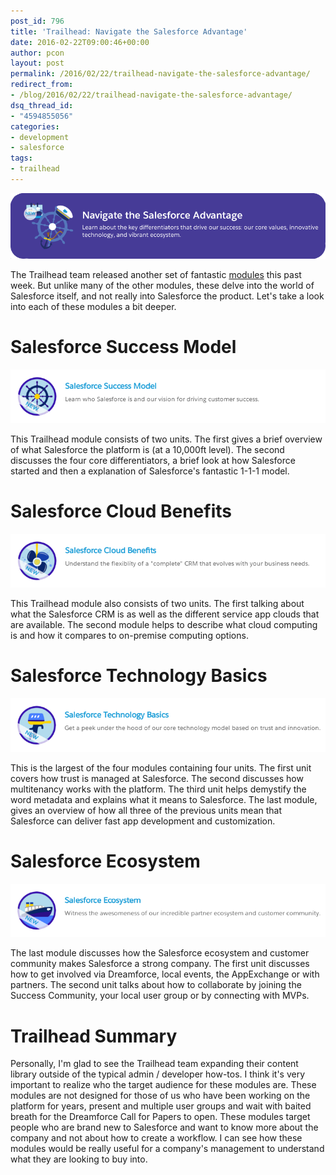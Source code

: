 ```yaml
---
post_id: 796
title: 'Trailhead: Navigate the Salesforce Advantage'
date: 2016-02-22T09:00:46+00:00
author: pcon
layout: post
permalink: /2016/02/22/trailhead-navigate-the-salesforce-advantage/
redirect_from:
- /blog/2016/02/22/trailhead-navigate-the-salesforce-advantage/
dsq_thread_id:
- "4594855056"
categories:
- development
- salesforce
tags:
- trailhead
---
```

[![Trailhead: Navigate the Salesforce Advantage](/assets/img/2016/02/22/trail_banner.png)](https://developer.salesforce.com/trailhead/trail/salesforce_advantage)


The Trailhead team released another set of fantastic [modules](https://developer.salesforce.com/trailhead/trail/salesforce_advantage) this past week.  But unlike many of the other modules, these delve into the world of Salesforce itself, and not really into Salesforce the product.  Let's take a look into each of these modules a bit deeper.

<!--more-->

# Salesforce Success Model

[![Salesforce Success Model](/assets/img/2016/02/22/module_success.png)](https://developer.salesforce.com/trailhead/module/salesforce_advantange_who_we_are)

This Trailhead module consists of two units.  The first gives a brief overview of what Salesforce the platform is (at a 10,000ft level).  The second discusses the four core differentiators, a brief look at how Salesforce started and then a explanation of Salesforce's fantastic 1-1-1 model.

# Salesforce Cloud Benefits

[![Salesforce Cloud Benefits](/assets/img/2016/02/22/module_cloud.png)](https://developer.salesforce.com/trailhead/module/salesforce_advantange_what_we_do)

This Trailhead module also consists of two units.  The first talking about what the Salesforce CRM is as well as the different service app clouds that are available.  The second module helps to describe what cloud computing is and how it compares to on-premise computing options.

# Salesforce Technology Basics

[![Salesforce Technology Basics](/assets/img/2016/02/22/module_technology.png)](https://developer.salesforce.com/trailhead/module/salesforce_advantange_how_we_do_it)

This is the largest of the four modules containing four units.  The first unit covers how trust is managed at Salesforce.  The second discusses how multitenancy works with the platform.  The third unit helps demystify the word metadata and explains what it means to Salesforce.  The last module, gives an overview of how all three of the previous units mean that Salesforce can deliver fast app development and customization.

# Salesforce Ecosystem

[![Salesforce Ecosystem](/assets/img/2016/02/22/module_ecosystem.png)](https://developer.salesforce.com/trailhead/module/salesforce_advantange_ecosystem)

The last module discusses how the Salesforce ecosystem and customer community makes Salesforce a strong company.  The first unit discusses how to get involved via Dreamforce, local events, the AppExchange or with partners.  The second unit talks about how to collaborate by joining the Success Community, your local user group or by connecting with MVPs.

# Trailhead Summary

Personally, I'm glad to see the Trailhead team expanding their content library outside of the typical admin / developer how-tos.  I think it's very important to realize who the target audience for these modules are.  These modules are not designed for those of us who have been working on the platform for years, present and multiple user groups and wait with baited breath for the Dreamforce Call for Papers to open.  These modules target people who are brand new to Salesforce and want to know more about the company and not about how to create a workflow.  I can see how these modules would be really useful for a company's management to understand what they are looking to buy into.